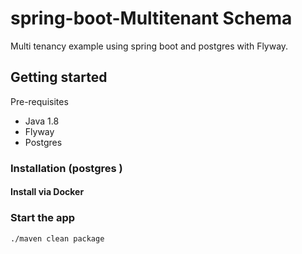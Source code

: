 # spring-boot-Multitenant Schema
Multi tenancy example using spring boot and postgres with Flyway.

## Getting started

Pre-requisites
- Java 1.8
- Flyway
- Postgres

### Installation (postgres )

#### Install via Docker
### Start the app

    ./maven clean package